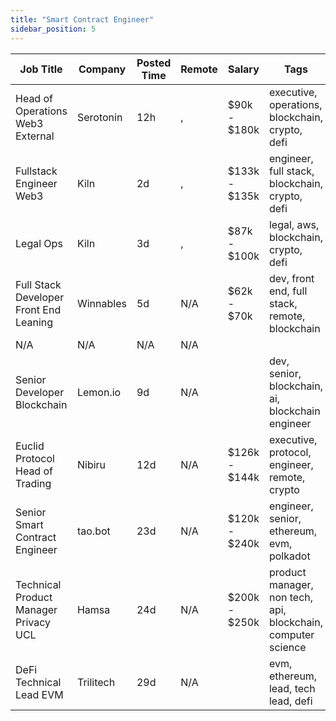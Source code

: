 ```yaml
---
title: "Smart Contract Engineer"
sidebar_position: 5
---
```


| Job Title | Company | Posted Time | Remote | Salary | Tags | Apply Link |
|-----------|---------|-------------|--------|--------|------|------------|
| Head of Operations Web3 External | Serotonin | 12h | , | $90k - $180k | executive, operations, blockchain, crypto, defi | [Apply](https://web3.career/head-of-operations-web3-external-serotonin/106142) |
| Fullstack Engineer Web3 | Kiln | 2d | , | $133k - $135k | engineer, full stack, blockchain, crypto, defi | [Apply](https://web3.career/fullstack-engineer-web3-kiln/106062) |
| Legal Ops | Kiln | 3d | , | $87k - $100k | legal, aws, blockchain, crypto, defi | [Apply](https://web3.career/legal-ops-kiln/105976) |
| Full Stack Developer Front End Leaning | Winnables | 5d | N/A | $62k - $70k | dev, front end, full stack, remote, blockchain | [Apply](https://web3.career/full-stack-developer-front-end-leaning-winnables/105877) |
| N/A | N/A | N/A | N/A |  |  | [Apply](https://web3.career/metana) |
| Senior Developer Blockchain | Lemon.io | 9d | N/A |  | dev, senior, blockchain, ai, blockchain engineer | [Apply](https://web3.career/senior-developer-blockchain-lemon-io/105730) |
| Euclid Protocol Head of Trading | Nibiru | 12d | N/A | $126k - $144k | executive, protocol, engineer, remote, crypto | [Apply](https://web3.career/euclid-protocol-head-of-trading-nibiru/105478) |
| Senior Smart Contract Engineer | tao.bot | 23d | N/A | $120k - $240k | engineer, senior, ethereum, evm, polkadot | [Apply](https://web3.career/senior-smart-contract-engineer-tao-bot/98908) |
| Technical Product Manager Privacy UCL | Hamsa | 24d | N/A | $200k - $250k | product manager, non tech, api, blockchain, computer science | [Apply](https://web3.career/technical-product-manager-privacy-ucl-hamsa/104876) |
| DeFi Technical Lead EVM | Trilitech | 29d | N/A |  | evm, ethereum, lead, tech lead, defi | [Apply](https://web3.career/defi-technical-lead-evm-trilitech/104686) |
